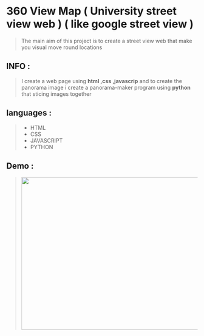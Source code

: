 # 360 View Map ( University street view web ) ( like google street view )
>The main aim of this project is to create a street view web that make you visual move round locations 
## INFO :
> I create a web page using **html ,css ,javascrip** and to create the panorama image 
> i create a panorama-maker program using **python** that sticing images together 
## languages :
>* HTML
>* CSS
>* JAVASCRIPT
>* PYTHON

## Demo : 
><img src="https://github.com/Khalididies/360-View-Map/blob/main/Images/map.gif" width="600" height="403">
